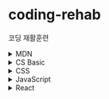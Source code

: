 # coding-rehab

코딩 재활훈련

<details>
<summary>MDN</summary>

[front-end web developer learning pathway!](https://developer.mozilla.org/en-US/docs/Learn/Front-end_web_developer)

> Back to the Basics.

**Getting started**

- [x] Installing basic software — basic tool setup (15 min read)
- [x] Background on the web and web standards (45 min read)
- [x] Learning and getting help (45 min read)

**Semantics and structure with HTML**

- [x] Introduction to HTML (15–20 hour read/exercises)
- [x] Multimedia and embedding (15–20 hour read/exercises)
- [x] HTML tables (5–10 hour read/exercises)

**Styling and layout with CSS**

- [x] CSS first steps (10–15 hour read/exercises)
- [x] CSS building blocks (35–45 hour read/exercises)
- [x] Styling text (15–20 hour read/exercises)
- [x] CSS layout (30–40 hour read/exercises)  
       **_Additional resources_**
  - [x] CSS layout cookbook

**Interactivity with JavaScript**

- [x] JavaScript first steps (30–40 hour read/exercises)
- [x] JavaScript building blocks (25–35 hour read/exercises)
- [x] Introducing JavaScript objects (25–35 hour read/exercises)
- [x] Client-side web APIs (30–40 hour read/exercises)
- [x] Asynchronous JavaScript (25–35 hour read/exercises)

**Web forms — Working with user data**

- [x] Web forms (40–50 hours)

**Making the web work for everyone**

- [x] Cross-browser testing (25–30 hour read/exercises)
- [x] Accessibility (20–25 hour read/exercises)

**Modern tooling**

- [ ] Git and GitHub (5 hour read)
- [x] Understanding client-side web development tools (20–25 hour read)
- [x] Understanding client-side JavaScript frameworks (30-60 hour read/exercises)  
       **_Additional resources_**
  - [x] React
  - [x] Svelte
  </details>

<details>
<summary>CS Basic</summary>

- [ ] Data Structure
- [ ] Algorithm
</details>

<details>
<summary>CSS</summary>

- [ ] BEM
- [ ] PostCss
- [ ] Tailwind CSS
</details>

<details>
<summary>JavaScript</summary>

- [ ] TypeScript
</details>

<details>
<summary>React</summary>

- [ ] Gatsby for SSG
- [ ] Next.js for SSR
</details>
